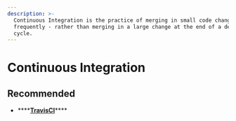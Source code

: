 ```yaml
---
description: >-
  Continuous Integration is the practice of merging in small code changes
  frequently - rather than merging in a large change at the end of a development
  cycle.
---
```


# Continuous Integration

## Recommended

* \*\*\*\*[**TravisCI**](https://travis-ci.com/)\*\*\*\*


